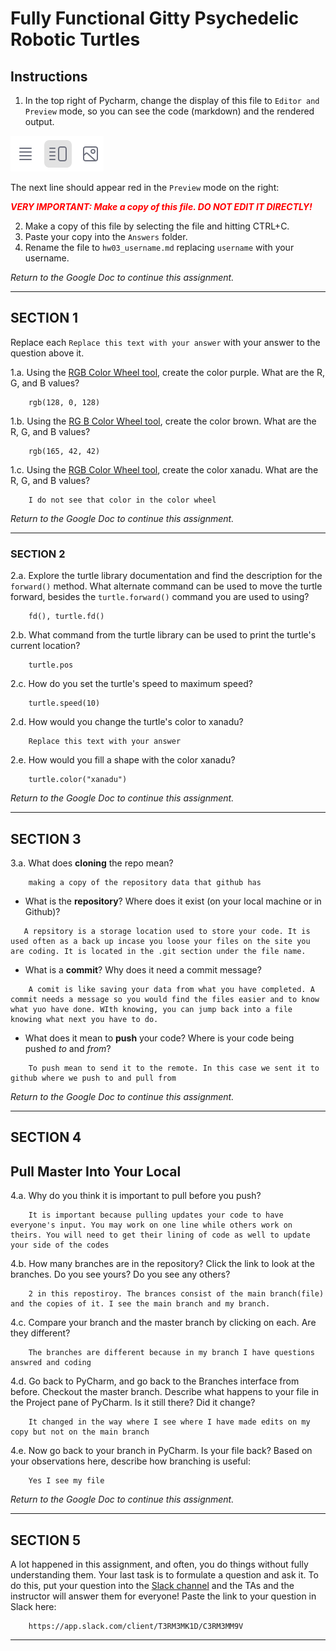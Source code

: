 # Fully Functional Gitty Psychedelic Robotic Turtles

## Instructions

1. In the top right of Pycharm, change the display of this file to 
   `Editor and Preview` mode, so you can see the code (markdown) and the rendered output. 

![Screenshot of "Editor and Preview" mode](split_mode_markdown.png)

The next line should appear red in the `Preview` mode on the right:

**_<span style="color:red">
    VERY IMPORTANT: Make a copy of this file. DO NOT EDIT IT DIRECTLY!
</span>_**

2. Make a copy of this file by selecting the file and hitting CTRL+C. 
3. Paste your copy into the `Answers` folder.
4. Rename the file to `hw03_username.md` replacing `username` with your username.

_Return to the Google Doc to continue this assignment._

---

## SECTION 1

Replace each `Replace this text with your answer` with your answer to the question above it.

1.a. Using the [RGB Color Wheel tool](https://colorspire.com/rgb-color-wheel/), create the color purple. 
     What are the R, G, and B values?

```
    rgb(128, 0, 128)
```

1.b. Using the [RG B Color Wheel tool](https://colorspire.com/rgb-color-wheel/), create the color brown. 
     What are the R, G, and B values? 

```
    rgb(165, 42, 42)

```

1.c. Using the [RGB Color Wheel tool](https://colorspire.com/rgb-color-wheel/), create the color xanadu. 
     What are the R, G, and B values?

```
    I do not see that color in the color wheel
```

_Return to the Google Doc to continue this assignment._

---

### SECTION 2

2.a. Explore the turtle library documentation and find the description for the 
     `forward()` method. What alternate command can be used to move the turtle forward, 
     besides the `turtle.forward()` command you are used to using?

```
    fd(), turtle.fd()
```

2.b. What command from the turtle library can be used to print the turtle's current 
   location?
   
```
    turtle.pos
```

2.c. How do you set the turtle's speed to maximum speed?
   
```
    turtle.speed(10)
```

2.d. How would you change the turtle's color to xanadu? 

```
    Replace this text with your answer
```

2.e. How would you fill a shape with the color xanadu?

```
    turtle.color("xanadu")
```

_Return to the Google Doc to continue this assignment._

---

## SECTION 3

3.a. What does **cloning** the repo mean?

```
    making a copy of the repository data that github has
```


- What is the **repository**? Where does it exist (on your local machine or in Github)?

```
   A repsitory is a storage location used to store your code. It is used often as a back up incase you loose your files on the site you are coding. It is located in the .git section under the file name.
```


- What is a **commit**? Why does it need a commit message?

```
    A comit is like saving your data from what you have completed. A commit needs a message so you would find the files easier and to know what yuo have done. WIth knowing, you can jump back into a file knowing what next you have to do. 
```


- What does it mean to **push** your code? Where is your code being pushed _to_ and _from_?

```
    To push mean to send it to the remote. In this case we sent it to github where we push to and pull from
```

_Return to the Google Doc to continue this assignment._

---

## SECTION 4

## Pull Master Into Your Local

4.a. Why do you think it is important to pull before you push?

```
    It is important because pulling updates your code to have everyone's input. You may work on one line while others work on theirs. You will need to get their lining of code as well to update your side of the codes 
```

4.b. How many branches are in the repository?
     Click the link to look at the branches. Do you see yours? Do you see any others? 

```
    2 in this repostiroy. The brances consist of the main branch(file) and the copies of it. I see the main branch and my branch.
```


4.c. Compare your branch and the master branch by clicking on each. Are they different?

```
    The branches are different because in my branch I have questions answred and coding 
```


4.d. Go back to PyCharm, and go back to the Branches interface from before. Checkout the 
     master branch. Describe what happens to your file in the Project pane of PyCharm. Is it still 
     there? Did it change?

```
    It changed in the way where I see where I have made edits on my copy but not on the main branch
```


4.e. Now go back to your branch in PyCharm. Is your file back? Based on your observations
     here, describe how branching is useful:

```
    Yes I see my file
```

_Return to the Google Doc to continue this assignment._

---

## SECTION 5

A lot happened in this assignment, and often, you do things without fully understanding them. Your last task is to 
formulate a question and ask it. To do this, put your question into the [Slack channel](https://bereacs.slack.com/archives/C3QACGH8R) and the TAs and the 
instructor will answer them for everyone! Paste the link to your question in Slack here:

```
    https://app.slack.com/client/T3RM3MK1D/C3RM3MM9V
```

---